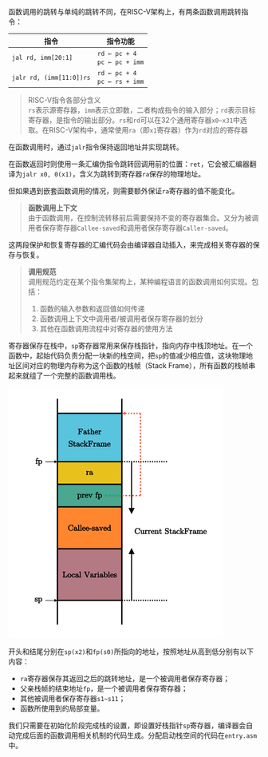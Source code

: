 函数调用的跳转与单纯的跳转不同，在RISC-V架构上，有两条函数调用跳转指令：

| 指令                    | 指令功能                                   |
| ----------------------- | ------------------------------------------ |
| `jal rd, imm[20:1]`     | `rd ← pc + 4`<br>`pc ← pc + imm`          |
| `jalr rd, (imm[11:0])rs`| `rd ← pc + 4`<br>`pc ← rs + imm`          |

> RISC-V指令各部分含义<br>
> `rs`表示源寄存器，`imm`表示立即数，二者构成指令的输入部分；`rd`表示目标寄存器，是指令的输出部分。`rs`和`rd`可以在32个通用寄存器`x0~x31`中选取。在RISC-V架构中，通常使用`ra`（即`x1`寄存器）作为`rd`对应的寄存器

在函数调用时，通过`jalr`指令保持返回地址并实现跳转。

在函数返回时则使用一条汇编伪指令跳转回调用前的位置：`ret`，它会被汇编器翻译为`jalr x0, 0(x1)`，含义为跳转到寄存器`ra`保存的物理地址。

但如果遇到嵌套函数调用的情况，则需要额外保证`ra`寄存器的值不能变化。

> **函数调用上下文**<br>
> 由于函数调用，在控制流转移前后需要保持不变的寄存器集合。又分为被调用者保存寄存器`Callee-saved`和调用者保存寄存器`Caller-saved`。

这两段保护和恢复寄存器的汇编代码会由编译器自动插入，来完成相关寄存器的保存与恢复。

> **调用规范**<br>
> 调用规范约定在某个指令集架构上，某种编程语言的函数调用如何实现。包括：<br>
> 1. 函数的输入参数和返回值如何传递
> 2. 函数调用上下文中调用者/被调用者保存寄存器的划分
> 3. 其他在函数调用流程中对寄存器的使用方法

寄存器保存在栈中，`sp`寄存器常用来保存栈指针，指向内存中栈顶地址。在一个函数中，起始代码负责分配一块新的栈空间，把`sp`的值减少相应值，这块物理地址区间对应的物理内存称为这个函数的栈帧（Stack Frame），所有函数的栈帧串起来就组了一个完整的函数调用栈。

![函数栈帧的内容](../image/stackframe.png)

开头和结尾分别在`sp(x2)`和`fp(s0)`所指向的地址，按照地址从高到低分别有以下内容：
- `ra`寄存器保存其返回之后的跳转地址，是一个被调用者保存寄存器；
- 父亲栈帧的结束地址`fp`，是一个被调用者保存寄存器；
- 其他被调用者保存寄存器`s1~s11`；
- 函数所使用到的局部变量。

我们只需要在初始化阶段完成栈的设置，即设置好栈指针`sp`寄存器，编译器会自动完成后面的函数调用相关机制的代码生成。分配启动栈空间的代码在`entry.asm`中。